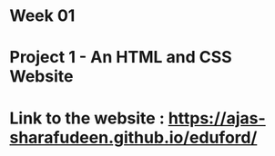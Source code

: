 # Week 01
# Project 1 - An HTML and CSS Website
# Link to the website : https://ajas-sharafudeen.github.io/eduford/
